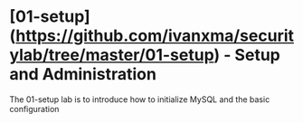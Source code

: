 # [01-setup] (https://github.com/ivanxma/securitylab/tree/master/01-setup)  - Setup and Administration
The 01-setup lab is to introduce how to initialize MySQL and the basic configuration 



